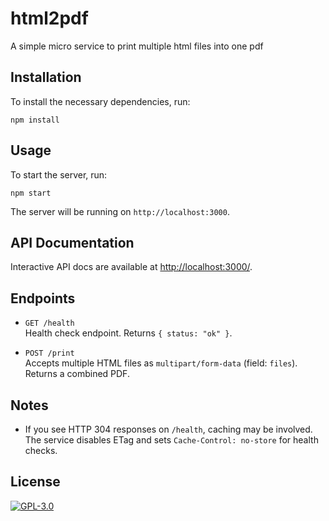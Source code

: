# html2pdf
A simple micro service to print multiple html files into one pdf

## Installation

To install the necessary dependencies, run:

```
npm install
```

## Usage

To start the server, run:

```
npm start
```

The server will be running on `http://localhost:3000`.

## API Documentation

Interactive API docs are available at [http://localhost:3000/](http://localhost:3000/).

## Endpoints

- `GET /health`  
  Health check endpoint. Returns `{ status: "ok" }`.

- `POST /print`  
  Accepts multiple HTML files as `multipart/form-data` (field: `files`). Returns a combined PDF.

## Notes

- If you see HTTP 304 responses on `/health`, caching may be involved. The service disables ETag and sets `Cache-Control: no-store` for health checks.

## License

[![GPL-3.0](https://img.shields.io/badge/License-GPLv3-blue.svg)](LICENSE)